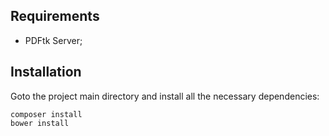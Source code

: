 ## Requirements

  * PDFtk Server;

## Installation

Goto the project main directory and install all the necessary dependencies:

	composer install
	bower install
